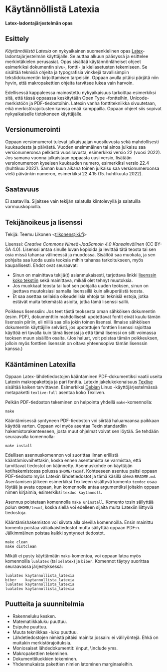 Käytännöllistä Latexia
======================

**Latex-ladontajärjestelmän opas**


Esittely
--------

*Käytännöllistä Latexia* on nykyaikainen suomenkielinen opas
[Latex](https://fi.wikipedia.org/wiki/LaTeX)-ladontajärjestelmän
käyttäjälle. Se auttaa alkuun pääsyssä ja esittelee merkintäkielen
perusasiat. Opas sisältää käytännönläheiset ohjeet esimerkiksi
dokumentin sivu-, fontti- ja kieliasetusten tekemiseen. Se sisältää
teknisiä ohjeita ja typografisia vinkkejä tavallisimpiin
tekstidokumentin kirjoittamisen tarpeisiin. Oppaan avulla pitäisi
pärjätä niin hyvin, että makropakettien ohjeita tarvitsee lukea vain
harvoin.

Edellisessä kappaleessa mainostettu nykyaikaisuus tarkoittaa esimerkiksi
sitä, että tässä oppaassa keskitytään Open Type -fontteihin,
Unicode-merkistöön ja PDF-tiedostoihin. Latexin vanha fonttitekniikka
sivuutetaan, eikä merkistörajoitusten kanssa enää kamppailla. Oppaan
ohjeet siis sopivat nykyaikaiselle tietokoneen käyttäjälle.


Versionumerointi
----------------

Oppaan versionumerot tulevat julkaisuajan vuosiluvusta sekä
mahdollisesti kuukaudesta ja päivästä. Vuoden ensimmäinen tai ainoa
julkaisu saa versionumeronsa pelkästä vuosiluvusta, esimerkiksi versio
22 (vuosi 2022). Jos samana vuonna julkaistaan oppaasta uusi versio,
lisätään versionumeroon kyseisen kuukauden numero, esimerkiksi versio
22.4 (huhtikuu 2022). Saman kuun aikana toinen julkaisu saa
versionumeroonsa vielä päivänkin numeron, esimerkiksi 22.4.15 (15.
huhtikuuta 2022).


Saatavuus
---------

Ei saatavilla. Sijaitsee vain tekijän salatulla kiintolevyllä ja
salatuilla varmuuskopioilla.


Tekijänoikeus ja lisenssi
-------------------------

Tekijä: Teemu Likonen <<tlikonen@iki.fi>>

Lisenssi: *Creative Commons Nimeä-JaaSamoin 4.0 Kansainvälinen* (CC
BY-SA 4.0). Lisenssi antaa sinulle luvan kopioida ja levittää tätä
teosta tai sen osia missä tahansa välineessä ja muodossa. Sisältöä saa
muokata, ja sen pohjalta saa luoda uusia teoksia mihin tahansa
tarkoitukseen, myös kaupallisesti. Ehdot ovat seuraavat:

  - Sinun on mainittava tekijä(t) asianmukaisesti, tarjottava linkki
    [lisenssin koko tekstiin][CC] sekä mainittava, mikäli olet tehnyt
    muutoksia.
  - Jos muokkaat teosta tai luot sen pohjalta uuden teoksen, sinun on
    jaettava muutoksiasi samalla lisenssillä kuin alkuperäistä teosta.
  - Et saa asettaa sellaisia oikeudellisia ehtoja tai teknisiä estoja,
    jotka estävät muita tekemästä asioita, jotka tämä lisenssi sallii.

[CC]: https://creativecommons.org/licenses/by-sa/4.0/legalcode.fi

Poikkeus lisenssiin: Jos teet tästä teoksesta oman sähköisen dokumentin
(esim. PDF), dokumenttiin mahdollisesti upotettavat fontit eivät kuulu
tämän lisenssin piiriin, eli niillä saa olla jokin toinen lisenssi.
Ilmaise sähköisen dokumentin käyttäjille selvästi, jos upotettujen
fonttien lisenssi rajoittaa käyttöä eri tavalla kuin tämä lisenssi ja
että tämä lisenssi on silti voimassa teoksen muun sisällön osalta. (Jos
haluat, voit poistaa tämän poikkeuksen, jolloin myös fonttien lisenssin
on oltava yhteensopiva tämän lisenssin kanssa.)


Kääntäminen Latexilla
---------------------

Oppaan Latex-lähdetiedostojen kääntäminen PDF-dokumentiksi vaatii useita
Latexin makropaketteja ja pari fonttia. Latexin jakelukokonaisuus
[Texlive](https://tug.org/texlive/) sisältää kaiken tarvittavan.
Esimerkiksi [Debian](https://www.debian.org) Linux -käyttöjärjestelmässä
metapaketti `texlive-full` asentaa koko Texliven.

Pelkän PDF-tiedoston tekeminen on helpointa yhdellä `make`-komennolla:

    make

Kääntämisessä syntyneen PDF-tiedoston voi siirtää haluamaansa paikkaan
käyttöä varten. Oppaan voi myös asentaa Texin standardiin
hakemistorakenteeseen, josta muut ohjelmat voivat sen löytää. Se tehdään
seuraavalla komennolla:

    make install

Edellisen asennuskomennon voi suorittaa ilman erillistä
kääntämisvaihettakin, koska ennen asentamista se varmistaa, että
tarvittavat tiedostot on käännetty. Asennuskohde on käyttäjän
kotihakemistossa polussa `$HOME/texmf`. Kohteeseen asentuu paitsi oppaan
PDF-tiedosto myös Latexin lähdetiedostot ja tämä käsillä oleva
`README.md`. Asentamisen jälkeen esimerkiksi Texliveen sisältyvä komento
`texdoc` osaa löytää ja avata oppaan, kun komennolle antaa argumentiksi
joitakin oppaan nimen kirjaimia, esimerkiksi `texdoc kaytannoll`.

Asennus poistetaan komennolla `make uninstall`. Komento tosin säilyttää
polun `$HOME/texmf`, koska siellä voi edelleen sijaita muita Latexiin
liittyviä tiedostoja.

Kääntämishakemiston voi siivota alla olevilla komennoilla. Ensin
mainittu komento poistaa väliaikaistiedostot mutta säilyttää oppaan
PDF:n. Jälkimmäinen poistaa kaikki syntyneet tiedostot.

    make clean
    make distclean

Mikäli ei pysty käyttämään `make`-komentoa, voi oppaan latoa myös
komennoilla `lualatex` (tai `xelatex`) ja `biber`. Komennot täytyy
suorittaa seuraavassa järjestyksessä:

    lualatex kaytannollista_latexia
    biber    kaytannollista_latexia
    lualatex kaytannollista_latexia
    lualatex kaytannollista_latexia


Puutteita ja suunnitelmia
-------------------------

  - Rakenneluku kesken.
  - Matematiikkaluku puuttuu.
  - Esipuhe puuttuu.
  - Muuta tekniikkaa -luku puuttuu.
  - Lähdetiedostojen nimistä pitäisi mainita jossain: ei välilyöntejä.
    Ehkä on muitakin merkistörajoituksia.
  - Moniosaiset lähdedokumentit: \input, \include yms.
  - Makropakettien tekeminen.
  - Dokumenttiluokkien tekeminen.
  - Yhdenmukaista pakettien nimien latominen marginaaleihin.
